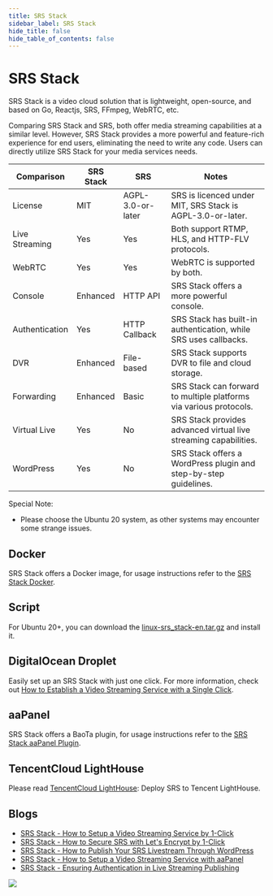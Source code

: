 ```yaml
---
title: SRS Stack
sidebar_label: SRS Stack
hide_title: false
hide_table_of_contents: false
---
```


# SRS Stack

SRS Stack is a video cloud solution that is lightweight, open-source, and based on Go,
Reactjs, SRS, FFmpeg, WebRTC, etc.

Comparing SRS Stack and SRS, both offer media streaming capabilities at a similar level.
However, SRS Stack provides a more powerful and feature-rich experience for end users,
eliminating the need to write any code. Users can directly utilize SRS Stack for your
media services needs.

| Comparison       | SRS Stack | SRS                | Notes                                                              |
|------------------|-----------|--------------------|--------------------------------------------------------------------|
| License          | MIT       | AGPL-3.0-or-later  | SRS is licenced under MIT, SRS Stack is AGPL-3.0-or-later.         |
| Live Streaming   | Yes       | Yes                | Both support RTMP, HLS, and HTTP-FLV protocols.                    |
| WebRTC           | Yes       | Yes                | WebRTC is supported by both.                                       |
| Console          | Enhanced  | HTTP API           | SRS Stack offers a more powerful console.                          |
| Authentication   | Yes       | HTTP Callback      | SRS Stack has built-in authentication, while SRS uses callbacks.   |
| DVR              | Enhanced  | File-based         | SRS Stack supports DVR to file and cloud storage.                  |
| Forwarding       | Enhanced  | Basic              | SRS Stack can forward to multiple platforms via various protocols. |
| Virtual Live     | Yes       | No                 | SRS Stack provides advanced virtual live streaming capabilities.   |
| WordPress        | Yes       | No                 | SRS Stack offers a WordPress plugin and step-by-step guidelines.   |

Special Note:

* Please choose the Ubuntu 20 system, as other systems may encounter some strange issues.

## Docker

SRS Stack offers a Docker image, for usage instructions refer to the [SRS Stack Docker](https://github.com/ossrs/srs-stack#usage).

## Script

For Ubuntu 20+, you can download the [linux-srs_stack-en.tar.gz](https://github.com/ossrs/srs-stack/releases/latest/download/linux-srs_stack-en.tar.gz)
and install it.

## DigitalOcean Droplet

Easily set up an SRS Stack with just one click. For more information, check out
[How to Establish a Video Streaming Service with a Single Click](/blog/SRS-Stack-Tutorial).

## aaPanel

SRS Stack offers a BaoTa plugin, for usage instructions refer to the [SRS Stack aaPanel Plugin](/blog/BT-aaPanel).

## TencentCloud LightHouse

Please read [TencentCloud LightHouse](https://www.bilibili.com/video/BV1844y1L7dL/): Deploy SRS to Tencent LightHouse.

## Blogs

* [SRS Stack - How to Setup a Video Streaming Service by 1-Click](/blog/SRS-Stack-Tutorial)
* [SRS Stack - How to Secure SRS with Let's Encrypt by 1-Click](/blog/SRS-Stack-HTTPS)
* [SRS Stack - How to Publish Your SRS Livestream Through WordPress](/blog/WordPress-Plugin)
* [SRS Stack - How to Setup a Video Streaming Service with aaPanel](/blog/BT-aaPanel)
* [SRS Stack - Ensuring Authentication in Live Streaming Publishing](/blog/Ensuring-Authentication-in-Live-Streaming-Publishing)

![](https://ossrs.net/gif/v1/sls.gif?site=ossrs.io&path=/lts/doc/en/v6/getting-started-stack)


